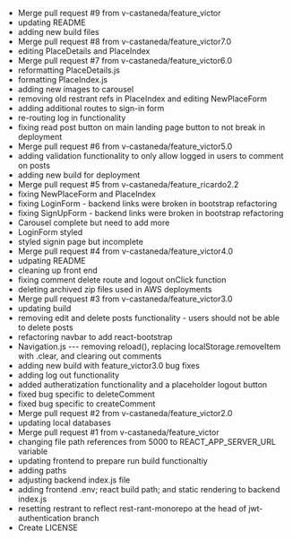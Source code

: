 - Merge pull request #9 from v-castaneda/feature_victor
- updating README
- adding new build files
- Merge pull request #8 from v-castaneda/feature_victor7.0
- editing PlaceDetails and PlaceIndex
- Merge pull request #7 from v-castaneda/feature_victor6.0
- reformatting PlaceDetails.js
- formatting PlaceIndex.js
- adding new images to carousel
- removing old restrant refs in PlaceIndex and editing NewPlaceForm
- adding additional routes to sign-in form
- re-routing log in functionality
- fixing read post button on main landing page button to not break in deployment
- Merge pull request #6 from v-castaneda/feature_victor5.0
- adding validation functionality to only allow logged in users to comment on posts
- adding new build for deployment
- Merge pull request #5 from v-castaneda/feature_ricardo2.2
- fixing NewPlaceForm and PlaceIndex
- fixing LoginForm - backend links were broken in bootstrap refactoring
- fixing SignUpForm - backend links were broken in bootstrap refactoring
- Carousel complete but need to add more
- LoginForm styled
- styled signin page but incomplete
- Merge pull request #4 from v-castaneda/feature_victor4.0
- udpating README
- cleaning up front end
- fixing comment delete route and logout onClick function
- deleting archived zip files used in AWS deployments
- Merge pull request #3 from v-castaneda/feature_victor3.0
- updating build
- removing edit and delete posts functionality - users should not be able to delete posts
- refactoring navbar to add react-bootstrap
- Navigation.js --- removing reload(), replacing localStorage.removeItem with .clear, and clearing out comments
- adding new build with feature_victor3.0 bug fixes
- adding log out functionality
- added autheratization functionality and a placeholder logout button
- fixed bug specific to deleteComment
- fixed bug specific to createComment
- Merge pull request #2 from v-castaneda/feature_victor2.0
- updating local databases
- Merge pull request #1 from v-castaneda/feature_victor
- changing file path references from 5000 to REACT_APP_SERVER_URL variable
- updating frontend to prepare run build functionaltiy
- adding paths
- adjusting backend index.js file
- adding frontend .env; react build path; and static rendering to backend index.js
- resetting restrant to reflect rest-rant-monorepo at the head of jwt-authentication branch
- Create LICENSE
